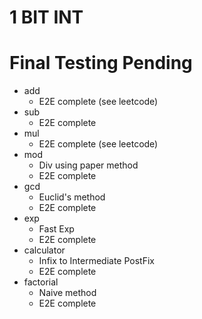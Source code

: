 # 1 BIT INT  
# Final Testing Pending
- add
    - E2E complete (see leetcode)
- sub  
    - E2E complete
- mul
    - E2E complete (see leetcode)
- mod
    - Div using paper method
    - E2E complete
- gcd  
    - Euclid's method
    - E2E complete
- exp  
    - Fast Exp
    - E2E complete
- calculator  
    - Infix to Intermediate PostFix
    - E2E complete
- factorial
    - Naive method  
    - E2E complete